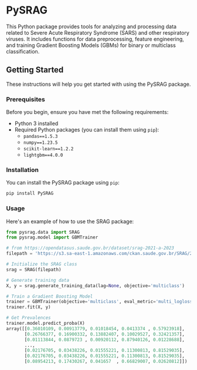 # PySRAG

This Python package provides tools for analyzing and processing data related to Severe Acute Respiratory Syndrome (SARS) and other respiratory viruses. It includes functions for data preprocessing, feature engineering, and training Gradient Boosting Models (GBMs) for binary or multiclass classification.

## Getting Started

These instructions will help you get started with using the PySRAG package.

### Prerequisites

Before you begin, ensure you have met the following requirements:

- Python 3 installed
- Required Python packages (you can install them using `pip`):
  - `pandas==1.5.3`
  - `numpy==1.23.5`
  - `scikit-learn==1.2.2`
  - `lightgbm==4.0.0`

### Installation

You can install the PySRAG package using `pip`:

```python
pip install PySRAG
```

### Usage

Here's an example of how to use the SRAG package:

```python
from pysrag.data import SRAG
from pysrag.model import GBMTrainer

# from https://opendatasus.saude.gov.br/dataset/srag-2021-a-2023
filepath = 'https://s3.sa-east-1.amazonaws.com/ckan.saude.gov.br/SRAG/2023/INFLUD23-16-10-2023.csv' 

# Initialize the SRAG class
srag = SRAG(filepath)

# Generate training data
X, y = srag.generate_training_data(lag=None, objective='multiclass')

# Train a Gradient Boosting Model
trainer = GBMTrainer(objective='multiclass', eval_metric='multi_logloss')
trainer.fit(X, y)

# Get Prevalences
trainer.model.predict_proba(X)
array([[0.36010109, 0.00913779, 0.01018454, 0.0413374 , 0.57923918],
       [0.26766377, 0.16900332, 0.13882407, 0.10029527, 0.32421357],
       [0.01113844, 0.0879723 , 0.00920112, 0.87940126, 0.01228688],
       ...,
       [0.02176705, 0.03438226, 0.01555221, 0.11300813, 0.81529035],
       [0.02176705, 0.03438226, 0.01555221, 0.11300813, 0.81529035],
       [0.08954213, 0.17430267, 0.041657  , 0.66829007, 0.02620812]])
```

<!---
For more detailed information and examples, please refer to the package documentation.

## Documentation

You can find the full documentation for the SRAG package in the [docs](docs/) directory.

## Contributing

If you would like to contribute to this project, please follow these steps:

1. Fork the repository.
2. Create a new branch for your feature or bug fix: `git checkout -b feature/your-feature-name`
3. Commit your changes: `git commit -m "Add new feature"`
4. Push to your branch: `git push origin feature/your-feature-name`
5. Create a pull request.

## License

This project is licensed under the MIT License - see the [LICENSE](LICENSE) file for details.

## Acknowledgments

- Special thanks to the contributors and maintainers of the SRAG Analysis package.

Happy coding!
-->
